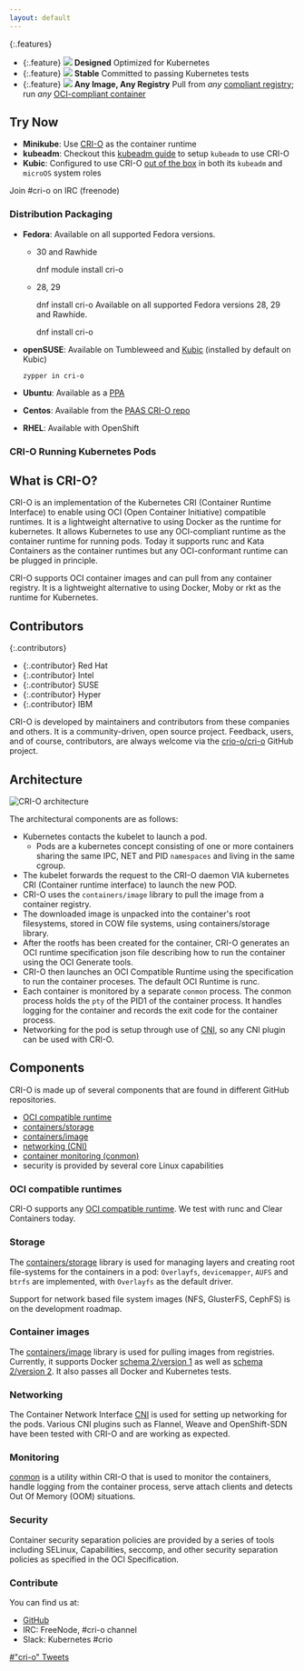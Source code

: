 ```yaml
---
layout: default
---
```


{:.features}
* {:.feature} ![](assets/images/features-designed.svg) **Designed** Optimized for Kubernetes
* {:.feature} ![](assets/images/features-stable.svg) **Stable** Committed to passing Kubernetes tests
* {:.feature} ![](assets/images/features-any.svg) **Any Image, Any Registry** Pull from *any* [compliant registry](#container-images); run *any* [OCI-compliant container](#oci-compatible-runtimes)

## Try Now

* **Minikube**: Use [CRI-O](https://github.com/kubernetes/minikube/blob/master/docs/alternative_runtimes.md#using-cri-o) as the container runtime
* **kubeadm**: Checkout this [kubeadm guide](https://github.com/cri-o/cri-o/blob/master/tutorials/kubeadm.md) to setup `kubeadm` to use CRI-O
* **Kubic**: Configured to use CRI-O [out of the box](https://kubic.opensuse.org/blog/2018-09-17-crio-default/) in both its `kubeadm` and `microOS` system roles

Join #cri-o on IRC (freenode)

### Distribution Packaging

* **Fedora**: Available on all supported Fedora versions.
	* 30 and Rawhide

      dnf module install cri-o
	* 28, 29

      dnf install cri-o
Available on all supported Fedora versions 28, 29 and Rawhide. 

      dnf install cri-o
* **openSUSE**: Available on Tumbleweed and [Kubic](https://kubic.opensuse.org) (installed by default on Kubic)

      zypper in cri-o
* **Ubuntu**: Available as a [PPA](https://launchpad.net/~projectatomic/+archive/ubuntu/ppa)
* **Centos**: Available from the [PAAS CRI-O repo](https://cbs.centos.org/repos/paas7-crio-311-candidate/x86_64/os/)
* **RHEL**: Available with OpenShift

### CRI-O Running Kubernetes Pods

<script type="text/javascript" src="https://asciinema.org/a/124131.js" id="asciicast-124131" async></script>

## What is CRI-O?

CRI-O is an implementation of the Kubernetes CRI (Container Runtime Interface) to enable using
OCI (Open Container Initiative) compatible runtimes.
It is a lightweight alternative to using Docker as the runtime for kubernetes.
It allows Kubernetes to use any OCI-compliant
runtime as the container runtime for running pods. Today it supports runc and Kata Containers
as the container runtimes but any OCI-conformant runtime can be plugged in principle.

CRI-O supports OCI container images and can pull from any container registry.
It is a lightweight alternative to using Docker, Moby or rkt as the runtime for Kubernetes.

## Contributors

{:.contributors}
* {:.contributor} Red Hat
* {:.contributor} Intel
* {:.contributor} SUSE
* {:.contributor} Hyper
* {:.contributor} IBM

CRI-O is developed by maintainers and contributors from these companies and others.
It is a community-driven, open source project. Feedback, users, and of course, contributors, are always welcome via the [crio-o/cri-o](https://github.com/cri-o/cri-o) GitHub project.

## Architecture

![CRI-O architecture](assets/images/architecture.png)

The architectural components are as follows:

- Kubernetes contacts the kubelet to launch a pod.
  - Pods are a kubernetes concept consisting of one or more containers sharing the same IPC, NET and PID `namespaces` and living in the same cgroup.
- The kubelet forwards the request to the CRI-O daemon VIA kubernetes CRI (Container runtime interface) to launch the new POD.
- CRI-O uses the `containers/image` library to pull the image from a container registry.
- The downloaded image is unpacked into the container's root filesystems, stored in COW file systems, using containers/storage library.
- After the rootfs has been created for the container, CRI-O generates an OCI runtime specification json file describing how to run the container using the OCI Generate tools.
- CRI-O then launches an OCI Compatible Runtime using the specification to run the container proceses. The default OCI Runtime is runc.
- Each container is monitored by a separate `conmon` process. The conmon process holds the `pty` of the PID1 of the container process.  It handles logging for the container and records the exit code for the container process.
- Networking for the pod is setup through use of [CNI](https://github.com/containernetworking/cni), so any CNI plugin can be used with CRI-O.

## Components

CRI-O is made up of several components that are found in different GitHub repositories.

* [OCI compatible runtime](https://github.com/opencontainers/runtime-tools)
* [containers/storage](https://github.com/containers/storage)
* [containers/image](https://github.com/containers/image)
* [networking (CNI)](https://github.com/containernetworking/cni)
* [container monitoring (conmon)](https://github.com/cri-o/cri-o/tree/master/conmon)
* security is provided by several core Linux capabilities

### OCI compatible runtimes

CRI-O supports any [OCI compatible runtime](https://github.com/opencontainers/runtime-tools).
We test with runc and Clear Containers today.

### Storage

The [containers/storage](https://github.com/containers/storage) library is used for managing layers
and creating root file-systems for the containers in a pod: `Overlayfs`, `devicemapper`, `AUFS` and `btrfs`
are implemented, with `Overlayfs` as the default driver.

Support for network based file system images (NFS, GlusterFS, CephFS) is on the development roadmap.

### Container images

The [containers/image](https://github.com/containers/image) library is used for pulling images from registries.
Currently, it supports Docker [schema 2/version 1](https://docs.docker.com/registry/spec/manifest-v2-1/)
as well as [schema 2/version 2](https://docs.docker.com/registry/spec/manifest-v2-2/).
It also passes all Docker and Kubernetes tests.

### Networking
The Container Network Interface [CNI](https://github.com/containernetworking/cni) is used for setting up networking for the pods.
Various CNI plugins such as Flannel, Weave and OpenShift-SDN have been tested with CRI-O and are working as expected.

### Monitoring

[conmon](https://github.com/cri-o/cri-o/tree/master/conmon) is a utility within CRI-O that is used to
monitor the containers, handle logging from the container process, serve attach clients and detects Out Of Memory (OOM)
situations.

### Security

Container security separation policies are provided by a series of tools including SELinux, Capabilities, seccomp,
and other security separation policies as specified in the OCI Specification.

### Contribute

You can find us at:

- [GitHub](https://github.com/cri-o/cri-o)
- IRC: FreeNode, #cri-o channel
- Slack: Kubernetes #crio


<a class="twitter-timeline"  href="https://twitter.com/hashtag/%22cri-o%22" data-widget-id="862337196434632704">#"cri-o" Tweets</a>
<script>!function(d,s,id){var js,fjs=d.getElementsByTagName(s)[0],p=/^http:/.test(d.location)?'http':'https';if(!d.getElementById(id)){js=d.createElement(s);js.id=id;js.src=p+"://platform.twitter.com/widgets.js";fjs.parentNode.insertBefore(js,fjs);}}(document,"script","twitter-wjs");</script>
